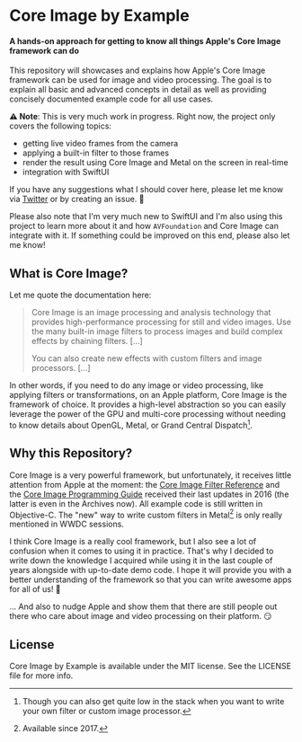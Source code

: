 # Core Image by Example

#### A hands-on approach for getting to know all things Apple's Core Image framework can do

This repository will showcases and explains how Apple's Core Image framework can be used for image and video processing. The goal is to explain all basic and advanced concepts in detail as well as providing concisely documented example code  for all use cases.

**⚠️ Note**:
This is very much work in progress. Right now, the project only covers the following topics:
* getting live video frames from the camera
* applying a built-in filter to those frames
* render the result using Core Image and Metal on the screen in real-time
* integration with SwiftUI

If you have any suggestions what I should cover here, please let me know via [Twitter](https://twitter.com/frankschlegel) or by creating an issue. 🙂

Please also note that I'm very much new to SwiftUI and I'm also using this project to learn more about it and how `AVFoundation` and Core Image can integrate with it. If something could be improved on this end, please also let me know! 


## What is Core Image?

Let me quote the documentation here:

>Core Image is an image processing and analysis technology that provides high-performance processing for still and video images. Use the many built-in image filters to process images and build complex effects by chaining filters. [...] 
>
>You can also create new effects with custom filters and image processors. […]

In other words, if you need to do any image or video processing, like applying filters or transformations, on an Apple platform, Core Image is the framework of choice. It provides a high-level abstraction so you can easily leverage the power of the GPU and multi-core processing without needing to know details about OpenGL, Metal, or Grand Central Dispatch[^1].



## Why this Repository?

Core Image is a very powerful framework, but unfortunately, it receives little attention from Apple at the moment: the [Core Image Filter Reference](https://developer.apple.com/library/archive/documentation/GraphicsImaging/Reference/CoreImageFilterReference/index.html#//apple_ref/doc/uid/TP40004346) and the [Core Image Programming Guide](https://developer.apple.com/library/archive/documentation/GraphicsImaging/Conceptual/CoreImaging/ci_intro/ci_intro.html#//apple_ref/doc/uid/TP30001185) received their last updates in 2016 (the latter is even in the Archives now). All example code is still written in Objective-C. The "new" way to write custom filters in Metal[^2]  is only really mentioned in WWDC sessions.

I think Core Image is a really cool framework, but I also see a lot of confusion when it comes to using it in practice. That's why I decided to write down the knowledge I acquired while using it in the last couple of years alongside with up-to-date demo code. I hope it will provide you with a better understanding of the framework so that you can write awesome apps for all of us! 🙂

… And also to nudge Apple and show them that there are still people out there who care about image and video processing on their platform. 😏



## License

Core Image by Example is available under the MIT license. See the LICENSE file for more info.



[^1]: Though you can also get quite low in the stack when you want to write your own filter or custom image processor.
[^2]: Available since 2017.


